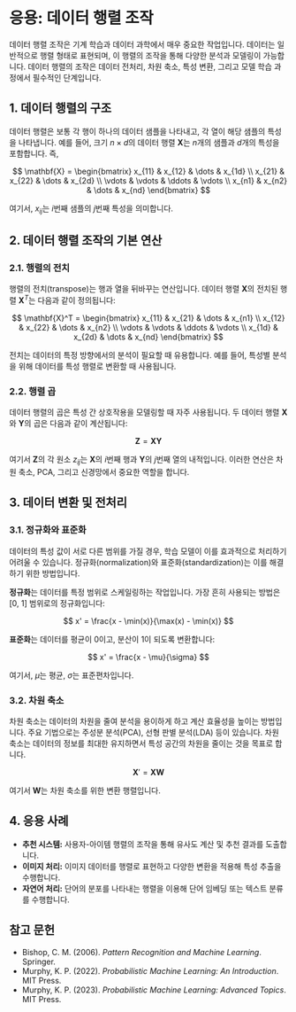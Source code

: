# 응용: 데이터 행렬 조작

데이터 행렬 조작은 기계 학습과 데이터 과학에서 매우 중요한 작업입니다. 데이터는 일반적으로 행렬 형태로 표현되며, 이 행렬의 조작을 통해 다양한 분석과 모델링이 가능합니다. 데이터 행렬의 조작은 데이터 전처리, 차원 축소, 특성 변환, 그리고 모델 학습 과정에서 필수적인 단계입니다.

## 1. 데이터 행렬의 구조

데이터 행렬은 보통 각 행이 하나의 데이터 샘플을 나타내고, 각 열이 해당 샘플의 특성을 나타냅니다. 예를 들어, 크기 $n \times d$의 데이터 행렬 $\mathbf{X}$는 $n$개의 샘플과 $d$개의 특성을 포함합니다. 즉,

$$
\mathbf{X} = \begin{bmatrix}
x_{11} & x_{12} & \dots & x_{1d} \\
x_{21} & x_{22} & \dots & x_{2d} \\
\vdots & \vdots & \ddots & \vdots \\
x_{n1} & x_{n2} & \dots & x_{nd}
\end{bmatrix}
$$

여기서, $x_{ij}$는 $i$번째 샘플의 $j$번째 특성을 의미합니다.

## 2. 데이터 행렬 조작의 기본 연산

### 2.1. 행렬의 전치

행렬의 전치(transpose)는 행과 열을 뒤바꾸는 연산입니다. 데이터 행렬 $\mathbf{X}$의 전치된 행렬 $\mathbf{X}^T$는 다음과 같이 정의됩니다:

$$
\mathbf{X}^T = \begin{bmatrix}
x_{11} & x_{21} & \dots & x_{n1} \\
x_{12} & x_{22} & \dots & x_{n2} \\
\vdots & \vdots & \ddots & \vdots \\
x_{1d} & x_{2d} & \dots & x_{nd}
\end{bmatrix}
$$

전치는 데이터의 특정 방향에서의 분석이 필요할 때 유용합니다. 예를 들어, 특성별 분석을 위해 데이터를 특성 행렬로 변환할 때 사용됩니다.

### 2.2. 행렬 곱

데이터 행렬의 곱은 특성 간 상호작용을 모델링할 때 자주 사용됩니다. 두 데이터 행렬 $\mathbf{X}$와 $\mathbf{Y}$의 곱은 다음과 같이 계산됩니다:

$$
\mathbf{Z} = \mathbf{X} \mathbf{Y}
$$

여기서 $\mathbf{Z}$의 각 원소 $z_{ij}$는 $\mathbf{X}$의 $i$번째 행과 $\mathbf{Y}$의 $j$번째 열의 내적입니다. 이러한 연산은 차원 축소, PCA, 그리고 신경망에서 중요한 역할을 합니다.

## 3. 데이터 변환 및 전처리

### 3.1. 정규화와 표준화

데이터의 특성 값이 서로 다른 범위를 가질 경우, 학습 모델이 이를 효과적으로 처리하기 어려울 수 있습니다. 정규화(normalization)와 표준화(standardization)는 이를 해결하기 위한 방법입니다.

**정규화**는 데이터를 특정 범위로 스케일링하는 작업입니다. 가장 흔히 사용되는 방법은 [0, 1] 범위로의 정규화입니다:

$$
x' = \frac{x - \min(x)}{\max(x) - \min(x)}
$$

**표준화**는 데이터를 평균이 0이고, 분산이 1이 되도록 변환합니다:

$$
x' = \frac{x - \mu}{\sigma}
$$

여기서, $\mu$는 평균, $\sigma$는 표준편차입니다.

### 3.2. 차원 축소

차원 축소는 데이터의 차원을 줄여 분석을 용이하게 하고 계산 효율성을 높이는 방법입니다. 주요 기법으로는 주성분 분석(PCA), 선형 판별 분석(LDA) 등이 있습니다. 차원 축소는 데이터의 정보를 최대한 유지하면서 특성 공간의 차원을 줄이는 것을 목표로 합니다.

$$
\mathbf{X}' = \mathbf{X}\mathbf{W}
$$

여기서 $\mathbf{W}$는 차원 축소를 위한 변환 행렬입니다.

## 4. 응용 사례

- **추천 시스템:** 사용자-아이템 행렬의 조작을 통해 유사도 계산 및 추천 결과를 도출합니다.
- **이미지 처리:** 이미지 데이터를 행렬로 표현하고 다양한 변환을 적용해 특성 추출을 수행합니다.
- **자연어 처리:** 단어의 분포를 나타내는 행렬을 이용해 단어 임베딩 또는 텍스트 분류를 수행합니다.

## 참고 문헌

- Bishop, C. M. (2006). *Pattern Recognition and Machine Learning*. Springer.
- Murphy, K. P. (2022). *Probabilistic Machine Learning: An Introduction*. MIT Press.
- Murphy, K. P. (2023). *Probabilistic Machine Learning: Advanced Topics*. MIT Press.

